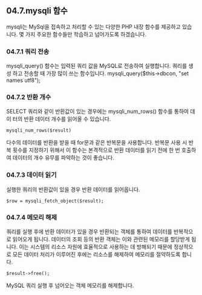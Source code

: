 
## 04.7.mysqli 함수 
mysqli는 MySql을 접속하고 처리할 수 있는 다양한 PHP 내장 함수를 제공하고 있습 니다. 몇 가지 주요한 함수들만 학습하고 넘어가도록 하겠습니다. 

### 04.7.1 쿼리 전송 
mysqli_query() 함수는 입력된 쿼리 값을 MySQL로 전송하여 실행합니다. 쿼리를 생성 하고 전송할 때 가장 많이 쓰는 함수입니다. 
mysqli_query($this->dbcon, "set names utf8"); 

### 04.7.2 반환 개수 
SELECT 쿼리와 같이 반환값이 있는 경우에는 mysqli_num_rows() 함수를 통하여 데이 터의 반환 데이터 개수를 읽어올 수 있습니다. 

```
mysqli_num_rows($result) 
```

다수의 데이터를 반환을 받을 때 for문과 같은 반복문을 사용합니다. 반복문 사용 시 반복 횟수를 지정하기 위해서 이 함수는 본격적으로 반환 데이터를 읽기 전에 한 번 호출하여 데이터의 개수 유무를 파악하는 것이 좋습니다. 

### 04.7.3 데이터 읽기 
실행한 쿼리의 반환값이 있을 경우 반환 데이터를 읽어옵니다. 

```
$row = mysqli_fetch_object($result); 
```

### 04.7.4 메모리 해제 
쿼리를 실행 후에 반환 데이터가 있을 경우 반환되는 객체를 통하여 데이터를 반복적으 로 읽어오게 됩니다. 데이터의 조회 등의 반환 객체는 이와 관련된 메모리를 할당받게 됩 니다. 이는 시스템의 리소스 자원에 효율적으로 사용하는 데 방해되기 때문에 정상적으로 모든 데이터 처리가 이루어진 후에는 리소스를 해제하여 메모리를 절약하도록 합니다. 

```
$result->free(); 
```

MySQL 쿼리 실행 후 넘어오는 객체 메모리를 해제합니다. 

